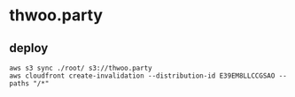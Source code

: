 # thwoo.party

## deploy

```
aws s3 sync ./root/ s3://thwoo.party
aws cloudfront create-invalidation --distribution-id E39EM8LLCCGSAO --paths "/*"
```
